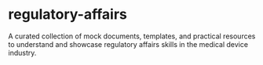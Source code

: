 # regulatory-affairs
A curated collection of mock documents, templates, and practical resources to understand and showcase regulatory affairs skills in the medical device industry.
